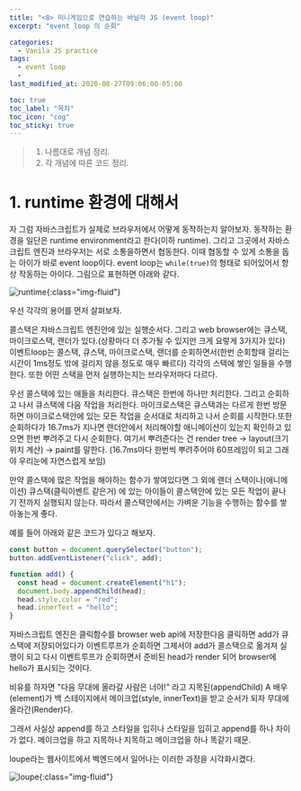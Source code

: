 ```yaml
---
title: "<8> 미니게임으로 연습하는 바닐라 JS (event loop)"
excerpt: "event loop 의 순회"

categories:
  - Vanila JS practice
tags:
  - event loop
  -
last_modified_at: 2020-08-27T09:06:00-05:00

toc: true
toc_label: "목차"
toc_icon: "cog"
toc_sticky: true
---
```


> 1. 나름대로 개념 정리.
> 2. 각 개념에 따른 코드 정리.

# 1. runtime 환경에 대해서

자 그럼 자바스크립트가 실제로 브라우저에서 어떻게 동작하는지 알아보자. 동작하는 환경을 일단은 runtime environment라고 한다(이하 runtime). 그리고 그곳에서 자바스크립트 엔진과 브라우저는 서로 소통을하면서 협동한다. 이때 협동할 수 있게 소통을 돕는 아이가 바로 event loop이다. event loop는 `while(true)`의 형태로 되어있어서 항상 작동하는 아이다. 그림으로 표현하면 아래와 같다.

![runtime](https://yeonghunko.github.io/assets/img/vanila_practice/runtime.png){:class="img-fluid"}

우선 각각의 용어를 먼저 살펴보자.

콜스택은 자바스크립트 엔진안에 있는 실행순서다. 그리고 web browser에는 큐스택, 마이크로스택, 랜더가 있다.(상황마다 더 추가될 수 있지만 크게 요렇게 3가지가 있다)
이벤트loop는 콜스택, 큐스택, 마이크로스택, 랜더를 순회하면서(한번 순회할때 걸리는 시간이 1ms정도 밖에 걸리지 않을 정도로 매우 빠르다) 각각의 스택에 쌓인 일들을 수행한다. 또한 어떤 스택을 먼저 실행하는지는 브라우저마다 다르다.

우선 콜스택에 있는 애들을 처리한다. 큐스택은 한번에 하나만 처리한다. 그리고 순회하고 나서 큐스택에 다음 작업을 처리한다. 마이크로스택은 큐스택과는 다르게 한번 방문하면 마이크로스택안에 있는 모든 작업을 순서대로 처리하고 나서 순회를 시작한다.또한순회하다가 16.7ms가 지나면 랜더안에서 처리해야할 애니메이션이 있는지 확인하고 있으면 한번 뿌려주고 다시 순회한다. 여기서 뿌려준다는 건 render tree -> layout(크기 위치 계산) -> paint를 말한다. (16.7ms마다 한번씩 뿌려주어야 60프레임이 되고 그래야 우리눈에 자연스럽게 보임)

만약 콜스택에 많은 작업을 해야하는 함수가 쌓여있다면 그 외에 랜더 스택이나(애니메이션) 큐스택(클릭이벤트 같은거) 에 있는 아이들이 콜스택안에 있는 모든 작업이 끝나기 전까지 실행되지 않는다. 따라서 콜스택안에서는 가벼운 기능을 수행하는 함수를 쌓아놓는게 좋다.

예를 들어 아래와 같은 코드가 있다고 해보자.

```javascript
const button = document.querySelector("button");
button.addEventListener("click", add);

function add() {
  const head = document.createElement("h1");
  document.body.appendChild(head);
  head.style.color = "red";
  head.innerText = "hello";
}
```

자바스크립트 엔진은 클릭함수를 browser web api에 저장한다음 클릭하면 add가 큐스택에 저장되어있다가 이벤트루프가 순회하면 그제서야 add가 콜스택으로 옮겨져 실행이 되고 다시 이벤트루프가 순회하면서 준비된 head가 render 되어 browser에 hello가 표시되는 것이다.

비유를 하자면 "다음 무대에 올라갈 사람은 너야!" 라고 지목된(appendChild) A 배우(element)가 백 스테이지에서 메이크업(style, innerText)을 받고 순서가 되자 무대에 올라간(Render)다.

그래서 사실상 append를 하고 스타일을 입히나 스타일을 입히고 append를 하나 차이가 없다. 메이크업을 하고 지목하나 지목하고 메이크업을 하나 똑같기 때문.

loupe라는 웹사이트에서 벡엔드에서 일어나는 이러한 과정을 시각화시켰다.

![loupe](https://yeonghunko.github.io/assets/img/vanila_practice/loupe.gif){:class="img-fluid"}
